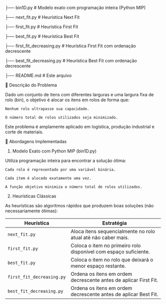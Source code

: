 ├── bin1D.py                # Modelo exato com programação inteira (Python MIP)

├── next_fit.py             # Heurística Next Fit

├── first_fit.py            # Heurística First Fit

├── best_fit.py             # Heurística Best Fit

├── first_fit_decreasing.py # Heurística First Fit com ordenação decrescente

├── best_fit_decreasing.py  # Heurística Best Fit com ordenação decrescente

├── README.md               # Este arquivo

🧩 Descrição do Problema

Dado um conjunto de itens com diferentes larguras e uma largura fixa de rolo (bin), o objetivo é alocar os itens em rolos de forma que:

    Nenhum rolo ultrapasse sua capacidade.

    O número total de rolos utilizados seja minimizado.

Este problema é amplamente aplicado em logística, produção industrial e corte de materiais.

🧠 Abordagens Implementadas
1. Modelo Exato com Python MIP (bin1D.py)

Utiliza programação inteira para encontrar a solução ótima:

    Cada rolo é representado por uma variável binária.

    Cada item é alocado exatamente uma vez.

    A função objetivo minimiza o número total de rolos utilizados.

2. Heurísticas Clássicas

As heurísticas são algoritmos rápidos que produzem boas soluções (não necessariamente ótimas):

| Heurística                | Estratégia                                                                 |
|--------------------------|----------------------------------------------------------------------------|
| `next_fit.py`            | Aloca itens sequencialmente no rolo atual até não caber mais.              |
| `first_fit.py`           | Coloca o item no primeiro rolo disponível com espaço suficiente.           |
| `best_fit.py`            | Coloca o item no rolo que deixará o menor espaço restante.                 |
| `first_fit_decreasing.py`| Ordena os itens em ordem decrescente antes de aplicar First Fit.           |
| `best_fit_decreasing.py` | Ordena os itens em ordem decrescente antes de aplicar Best Fit.            |
